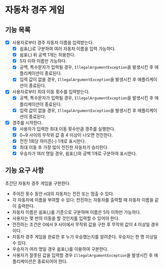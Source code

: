 #  자동차 경주 게임
## 기능 목록
- [X] 사용자로부터 경주 자동차 이름을 입력받는다.
  - [X] 쉽표(,)로 구분하여 여러 자동차 이름을 입력 가능하다.
  - [X] 쉼표(,) 뒤 공백 1개는 허용한다.
  - [X] 5자 이하 이름만 가능하다.
  - [X] 공백, 특수문자가 입력될 경우, `IllegalArgumentException`을 발생시킨 후 애플리케이션이 종료된다.
  - [X] 입력 값이 없을 경우, `IllegalArgumentException`을 발생시킨 후 애플리케이션이 종료된다.
- [X] 사용자로부터 최대 이동 횟수를 입력받는다.
  - [X] 공백, 특수문자가 입력될 경우, `IllegalArgumentException`을 발생시킨 후 애플리케이션이 종료된다.
  - [X] 입력 값이 없을 경우, `IllegalArgumentException`을 발생시킨 후 애플리케이션이 종료된다.
- [X] 경주를 시작한다.
  - [X] 사용자가 입력한 최대 이동 횟수만큼 경주를 실행한다.
  - [X] 0~9 사이의 무작위 값 중 4 이상이 나오면 전진한다.
  - [X] 전진 1회당 하이픈(-) 1개로 표시한다.
  - [X] 최대 이동 후 가장 많이 전진한 자동차가 승리한다.
  - [X] 우승자가 여러 명일 경우, 쉼표(,)와 공백 1개로 구분하여 표시한다.
## 기능 요구 사항
초간단 자동차 경주 게임을 구현한다.

- 주어진 횟수 동안 n대의 자동차는 전진 또는 멈출 수 있다.
- 각 자동차에 이름을 부여할 수 있다. 전진하는 자동차를 출력할 때 자동차 이름을 같이 출력한다.
- 자동차 이름은 쉼표(,)를 기준으로 구분하며 이름은 5자 이하만 가능하다.
- 사용자는 몇 번의 이동을 할 것인지를 입력할 수 있어야 한다.
- 전진하는 조건은 0에서 9 사이에서 무작위 값을 구한 후 무작위 값이 4 이상일 경우이다.
- 자동차 경주 게임을 완료한 후 누가 우승했는지를 알려준다. 우승자는 한 명 이상일 수 있다.
- 우승자가 여러 명일 경우 쉼표(,)를 이용하여 구분한다.
- 사용자가 잘못된 값을 입력할 경우 `IllegalArgumentException`을 발생시킨 후 애플리케이션은 종료되어야 한다.
